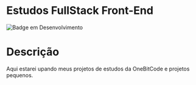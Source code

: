 # Estudos FullStack Front-End
![Badge em Desenvolvimento](http://img.shields.io/static/v1?label=STATUS&message=EM%20DESENVOLVIMENTO&color=GREEN&style=for-the-badge)
# Descrição 
Aqui estarei upando meus projetos de estudos da OneBitCode e projetos pequenos.

 
